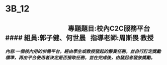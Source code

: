 # 3B_12
##                                            專題題目:校內C2C服務平台 #### 組員:郭子健、何世晨   指導老師:周斯畏 教授

##### 內容:一個校內用的供需平台，經由學生或教授發起的懸賞任務，並自行訂定獎勵標準，再由平台使用者決定是否接取任務，並在完成後，由發起者發放獎勵。
